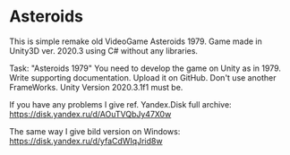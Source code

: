 # Asteroids

This is simple remake old VideoGame Asteroids 1979.
Game made in Unity3D ver. 2020.3 using C# without any libraries.

Task: "Asteroids 1979"
You need to develop the game on Unity as in 1979. Write supporting documentation. Upload it on GitHub. Don't use another FrameWorks. Unity Version 2020.3.1f1 must be.

If you have any problems I give ref. Yandex.Disk full archive:
https://disk.yandex.ru/d/AOuTVQbJy47X0w

The same way I give bild version on Windows:
https://disk.yandex.ru/d/yfaCdWIqJrid8w
